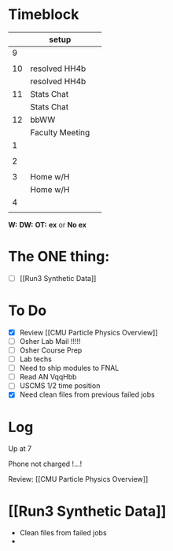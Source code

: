 # Timeblock

|     | setup           |     |
| --- | --------------- | --- |
| 9   |                 |     |
|     |                 |     |
| 10  | resolved HH4b   |     |
|     | resolved HH4b   |     |
| 11  | Stats Chat      |     |
|     | Stats Chat      |     |
| 12  | bbWW            |     |
|     | Faculty Meeting |     |
| 1   |                 |     |
|     |                 |     |
| 2   |                 |     |
|     |                 |     |
| 3   | Home w/H        |     |
|     | Home w/H        |     |
| 4   |                 |     |
|     |                 |     |

**W:**
**DW:**
**OT:**
**ex** or **No ex**

# The ONE thing: 
- [ ] [[Run3 Synthetic Data]]


# To Do
- [x]  Review [[CMU Particle Physics Overview]]
- [ ]  Osher Lab Mail !!!!!
- [ ] Osher Course Prep
- [ ] Lab techs
- [ ] Need to ship modules to FNAL
- [ ] Read AN VqqHbb
- [ ] USCMS 1/2 time position
- [x] Need clean files from previous failed jobs

# Log


Up at 7 

Phone not charged !...!  

Review: [[CMU Particle Physics Overview]]


# [[Run3 Synthetic Data]]
- Clean files from failed jobs
- 